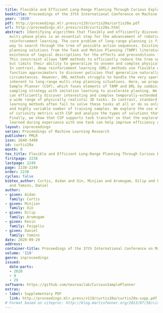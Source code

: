 ```yaml
---
title: Flexible and Efficient Long-Range Planning Through Curious Exploration
booktitle: Proceedings of the 37th International Conference on Machine Learning
year: '2020'
pdf: http://proceedings.mlr.press/v119/curtis20a/curtis20a.pdf
url: http://proceedings.mlr.press/v119/curtis20a.html
abstract: Identifying algorithms that flexibly and efficiently discover temporally-extended
  multi-phase plans is an essential step for the advancement of robotics and model-based
  reinforcement learning. The core problem of long-range planning is finding an efficient
  way to search through the tree of possible action sequences. Existing non-learned
  planning solutions from the Task and Motion Planning (TAMP) literature rely on the
  existence of logical descriptions for the effects and preconditions for actions.
  This constraint allows TAMP methods to efficiently reduce the tree search problem
  but limits their ability to generalize to unseen and complex physical environments.
  In contrast, deep reinforcement learning (DRL) methods use flexible neural-network-based
  function approximators to discover policies that generalize naturally to unseen
  circumstances. However, DRL methods struggle to handle the very sparse reward landscapes
  inherent to long-range multi-step planning situations. Here, we propose the Curious
  Sample Planner (CSP), which fuses elements of TAMP and DRL by combining a curiosity-guided
  sampling strategy with imitation learning to accelerate planning. We show that CSP
  can efficiently discover interesting and complex temporally-extended plans for solving
  a wide range of physically realistic 3D tasks. In contrast, standard planning and
  learning methods often fail to solve these tasks at all or do so only with a huge
  and highly variable number of training samples. We explore the use of a variety
  of curiosity metrics with CSP and analyze the types of solutions that CSP discovers.
  Finally, we show that CSP supports task transfer so that the exploration policies
  learned during experience with one task can help improve efficiency on related tasks.
layout: inproceedings
series: Proceedings of Machine Learning Research
publisher: PMLR
issn: 2640-3498
id: curtis20a
month: 0
tex_title: Flexible and Efficient Long-Range Planning Through Curious Exploration
firstpage: 2238
lastpage: 2249
page: 2238-2249
order: 2238
cycles: false
bibtex_author: Curtis, Aidan and Xin, Minjian and Arumugam, Dilip and Feigelis, Kevin
  and Yamins, Daniel
author:
- given: Aidan
  family: Curtis
- given: Minjian
  family: Xin
- given: Dilip
  family: Arumugam
- given: Kevin
  family: Feigelis
- given: Daniel
  family: Yamins
date: 2020-09-29
address: 
container-title: Proceedings of the 37th International Conference on Machine Learning
volume: '119'
genre: inproceedings
issued:
  date-parts:
  - 2020
  - 9
  - 29
software: https://github.com/neuroailab/CuriousSamplePlanner
extras:
- label: Supplementary PDF
  link: http://proceedings.mlr.press/v119/curtis20a/curtis20a-supp.pdf
# Format based on citeproc: http://blog.martinfenner.org/2013/07/30/citeproc-yaml-for-bibliographies/
---
```

